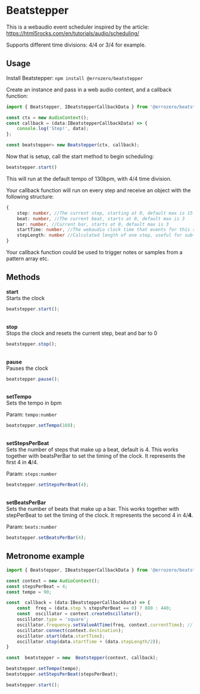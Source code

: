 # Beatstepper
This is a webaudio event scheduler inspired by the article:
https://html5rocks.com/en/tutorials/audio/scheduling/

Supports different time divisions: 4/4 or 3/4 for example.

## Usage
Install Beatstepper:
`npm install @errozero/beatstepper`

Create an instance and pass in a web audio context, and a callback function:

```typescript
import { Beatstepper, IBeatstepperCallbackData } from '@errozero/beatstepper';

const ctx = new AudioContext();
const callback = (data:IBeatstepperCallbackData) => {
	console.log('Step!', data);
};

const beatstepper= new Beatstepper(ctx, callback);
```

Now that is setup, call the start method to begin scheduling:
```typescript
beatstepper.start()
```

This will run at the default tempo of 130bpm, with 4/4 time division.

Your callback function will run on every step and receive an object with the following structure:
```typescript
{
	step: number, //The current step, starting at 0, default max is 15
	beat: number, //The current beat, starts at 0, default max is 3
	bar: number, //Current bar, starts at 0, default max is 3
	startTime: number, //The webaudio clock time that events for this step should start
	stepLength: number //Calculated length of one step, useful for sub-step timing
}
```


Your callback function could be used to trigger notes or samples from a pattern array etc.

## Methods
**start**\
Starts the clock
```javascript
beatstepper.start();
```
\
**stop**\
Stops the clock and resets the current step, beat and bar to 0
```javascript
beatstepper.stop();
```
\
**pause**\
Pauses the clock
```javascript
beatstepper.pause();
```
\
**setTempo**\
Sets the tempo in bpm

Param: `tempo:number`
```javascript
beatstepper.setTempo(160);
```
  \
**setStepsPerBeat**\
Sets the number of steps that make up a beat, default is 4.
This works together with beatsPerBar to set the timing of the clock.
It represents the first 4 in **4**/4.

Param: `steps:number`
```javascript
beatstepper.setStepsPerBeat(4);
```
\
**setBeatsPerBar**\
Sets the number of beats that make up a bar.
This works together with stepPerBeat to set the timing of the clock.
It represents the second 4 in 4/**4**.

Param: `beats:number`
```javascript
beatstepper.setBeatsPerBar(4);
```
## Metronome example
```typescript
import { Beatstepper, IBeatstepperCallbackData } from '@errozero/beatstepper';

const context = new AudioContext();
const stepsPerBeat = 4;
const tempo = 90;

const  callback = (data:IBeatstepperCallbackData) => {
	const  freq = (data.step % stepsPerBeat == 0) ? 880 : 440;
	const  oscillator = context.createOscillator();
	oscillator.type = 'square';
	oscillator.frequency.setValueAtTime(freq, context.currentTime); // value in hertz
	oscillator.connect(context.destination);
	oscillator.start(data.startTime);
	oscillator.stop(data.startTime + (data.stepLength/2));
}

const  beatstepper = new  Beatstepper(context, callback);

beatstepper.setTempo(tempo);
beatstepper.setStepsPerBeat(stepsPerBeat);

beatstepper.start();
```
